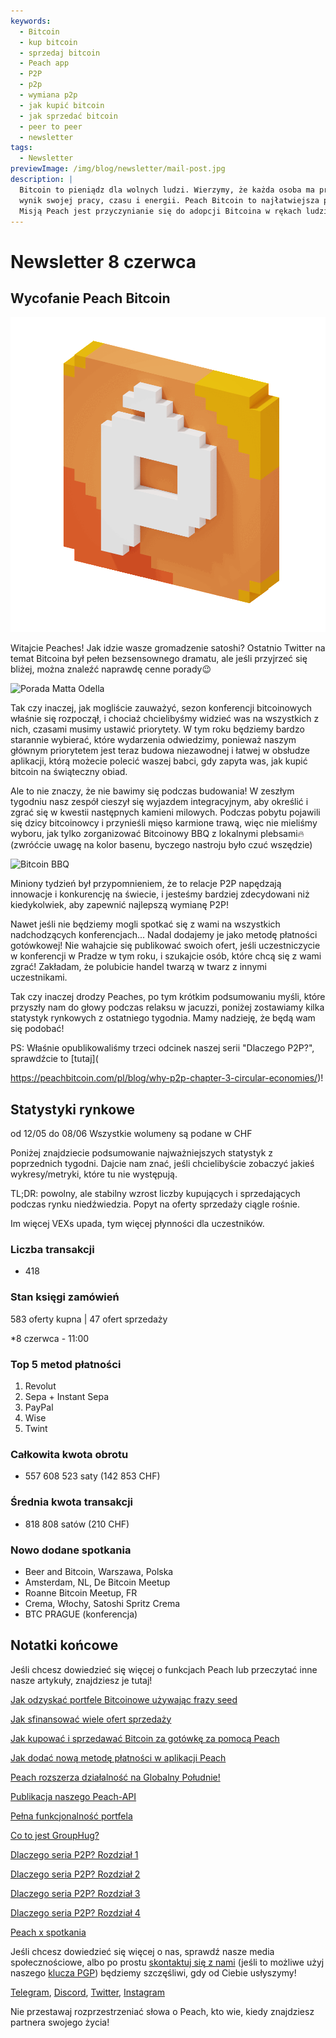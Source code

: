```yaml
---
keywords:
  - Bitcoin
  - kup bitcoin
  - sprzedaj bitcoin
  - Peach app
  - P2P
  - p2p
  - wymiana p2p
  - jak kupić bitcoin
  - jak sprzedać bitcoin
  - peer to peer
  - newsletter
tags:
  - Newsletter
previewImage: /img/blog/newsletter/mail-post.jpg
description: |
  Bitcoin to pieniądz dla wolnych ludzi. Wierzymy, że każda osoba ma prawo wybrać, w jakiej walucie przechowuje swoje bogactwo,
  wynik swojej pracy, czasu i energii. Peach Bitcoin to najłatwiejsza platforma do kupowania i sprzedawania bitcoinów w systemie peer to peer.
  Misją Peach jest przyczynianie się do adopcji Bitcoina w rękach ludzi.
---
```


# Newsletter 8 czerwca

## Wycofanie Peach Bitcoin

![peachy peach bitcoin gif](/img/blog/newsletter/gif-peach.gif)

Witajcie Peaches!
Jak idzie wasze gromadzenie satoshi?
Ostatnio Twitter na temat Bitcoina był pełen bezsensownego dramatu, ale jeśli przyjrzeć się bliżej, można znaleźć naprawdę cenne porady😉

![Porada Matta Odella](https://img.mailinblue.com/5647291/images/content_library/original/647f40e8867f053cd05b3683.png)

Tak czy inaczej, jak mogliście zauważyć, sezon konferencji bitcoinowych właśnie się rozpoczął, i chociaż chcielibyśmy widzieć was na wszystkich z nich, czasami musimy ustawić priorytety.
W tym roku będziemy bardzo starannie wybierać, które wydarzenia odwiedzimy, ponieważ naszym głównym priorytetem jest teraz budowa niezawodnej i łatwej w obsłudze aplikacji, którą możecie polecić waszej babci, gdy zapyta was, jak kupić bitcoin na świąteczny obiad.

Ale to nie znaczy, że nie bawimy się podczas budowania! W zeszłym tygodniu nasz zespół cieszył się wyjazdem integracyjnym, aby określić i zgrać się w kwestii następnych kamieni milowych.
Podczas pobytu pojawili się dzicy bitcoinowcy i przynieśli mięso karmione trawą, więc nie mieliśmy wyboru, jak tylko zorganizować Bitcoinowy BBQ z lokalnymi plebsami🔥
(zwróćcie uwagę na kolor basenu, byczego nastroju było czuć wszędzie)

![Bitcoin BBQ](https://img.mailinblue.com/5647291/images/content_library/original/64804d4e000a683033621785.jpg)

Miniony tydzień był przypomnieniem, że to relacje P2P napędzają innowacje i konkurencję na świecie, i jesteśmy bardziej zdecydowani niż kiedykolwiek, aby zapewnić najlepszą wymianę P2P!

Nawet jeśli nie będziemy mogli spotkać się z wami na wszystkich nadchodzących konferencjach... Nadal dodajemy je jako metodę płatności gotówkowej! Nie wahajcie się publikować swoich ofert, jeśli uczestniczycie w konferencji w Pradze w tym roku, i szukajcie osób, które chcą się z wami zgrać! Zakładam, że polubicie handel twarzą w twarz z innymi uczestnikami.

Tak czy inaczej drodzy Peaches, po tym krótkim podsumowaniu myśli, które przyszły nam do głowy podczas relaksu w jacuzzi, poniżej zostawiamy kilka statystyk rynkowych z ostatniego tygodnia. Mamy nadzieję, że będą wam się podobać!

PS: Właśnie opublikowaliśmy trzeci odcinek naszej serii "Dlaczego P2P?", sprawdźcie to [tutaj](

https://peachbitcoin.com/pl/blog/why-p2p-chapter-3-circular-economies/)!

## Statystyki rynkowe

od 12/05 do 08/06
Wszystkie wolumeny są podane w CHF

Poniżej znajdziecie podsumowanie najważniejszych statystyk z poprzednich tygodni. Dajcie nam znać, jeśli chcielibyście zobaczyć jakieś wykresy/metryki, które tu nie występują.

TL;DR: powolny, ale stabilny wzrost liczby kupujących i sprzedających podczas rynku niedźwiedzia.
Popyt na oferty sprzedaży ciągle rośnie.

Im więcej VEXs upada, tym więcej płynności dla uczestników.

### Liczba transakcji

- 418

### Stan księgi zamówień

583 oferty kupna | 47 ofert sprzedaży

\*8 czerwca - 11:00

### Top 5 metod płatności

1. Revolut
2. Sepa + Instant Sepa
3. PayPal
4. Wise
5. Twint

### Całkowita kwota obrotu

- 557 608 523 saty (142 853 CHF)

### Średnia kwota transakcji

- 818 808 satów (210 CHF)

### Nowo dodane spotkania

- Beer and Bitcoin, Warszawa, Polska
- Amsterdam, NL, De Bitcoin Meetup
- Roanne Bitcoin Meetup, FR
- Crema, Włochy, Satoshi Spritz Crema
- BTC PRAGUE (konferencja)

## Notatki końcowe

Jeśli chcesz dowiedzieć się więcej o funkcjach Peach lub przeczytać inne nasze artykuły, znajdziesz je tutaj!

[Jak odzyskać portfele Bitcoinowe używając frazy seed](https://peachbitcoin.com/pl/blog/how-to-restore-peach-wallet/)

[Jak sfinansować wiele ofert sprzedaży](https://peachbitcoin.com/pl/blog/funding-multiple-sell-offers/)

[Jak kupować i sprzedawać Bitcoin za gotówkę za pomocą Peach](https://peachbitcoin.com/pl/blog/how-to-buy-and-sell-bitcoin-with-cash-using-peach/)

[Jak dodać nową metodę płatności w aplikacji Peach](https://peachbitcoin.com/pl/blog/how-to-add-a-payment-method/)

[Peach rozszerza działalność na Globalny Południe!](https://peachbitcoin.com/pl/blog/peach-expands-to-the-global-south/)

[Publikacja naszego Peach-API](https://peachbitcoin.com/pl/blog/making-our-peach-api-public/)

[Pełna funkcjonalność portfela](https://peachbitcoin.com/pl/blog/full-wallet-functionality/)

[Co to jest GroupHug?](https://peachbitcoin.com/pl/blog/group-hug/)

[Dlaczego seria P2P? Rozdział 1](https://peachbitcoin.com/pl/blog/why-p2p-chapter-1/)

[Dlaczego seria P2P? Rozdział 2](https://peachbitcoin.com/pl/blog/why-p2p-chapter-2/)

[Dlaczego seria P2P? Rozdział 3](https://peachbitcoin.com/pl/blog/why-p2p-chapter-3-circular-economies/)

[Dlaczego seria P2P? Rozdział 4](https://peachbitcoin.com/pl/blog/why-p2p-chapter-4-chains-of-trust/)

[Peach x spotkania](https://peachbitcoin.com/pl/blog/peach-for-meetups/)

Jeśli chcesz dowiedzieć się więcej o nas, sprawdź nasze media społecznościowe, albo po prostu [skontaktuj się z nami](mailto:hello@peachbitcoin.com) (jeśli to możliwe użyj naszego [klucza PGP](https://keys.openpgp.org/vks/v1/by-fingerprint/48339A19645E2E53488E0E5479E1B270FACD1BD2)) będziemy szczęśliwi, gdy od Ciebie usłyszymy!

[Telegram](https://t.me/peachtopeach), [Discord](https://discord.gg/ypeHz3SW54), [Twitter](https://twitter.com/peachbitcoin), [Instagram](https://instagram.com/peachbitcoin)

Nie przestawaj rozprzestrzeniać słowa o Peach, kto wie, kiedy znajdziesz partnera swojego życia!

